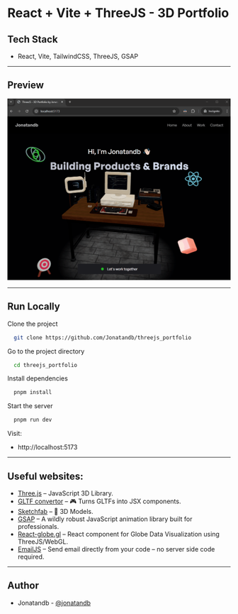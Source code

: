 # React + Vite + ThreeJS - 3D Portfolio


## Tech Stack

 - React, Vite, TailwindCSS, ThreeJS, GSAP

---

## Preview

![screenshot](3D_Portfolio_preview.gif)

---
## Run Locally

Clone the project

```bash
  git clone https://github.com/Jonatandb/threejs_portfolio
```

Go to the project directory

```bash
  cd threejs_portfolio
```

Install dependencies

```bash
  pnpm install
```

Start the server

```bash
  pnpm run dev
```

Visit:
- http://localhost:5173





---

## Useful websites:
- [Three.js](https://threejs.org/) – JavaScript 3D Library.
- [GLTF convertor](https://gltf.pmnd.rs/) – 🎮 Turns GLTFs into JSX components.
- [Sketchfab](https://sketchfab.com/3d-models/hacker-room-stylized-a0cfe6edf2dd494c8a95addf6bb13a10) – 🚗 3D Models.
- [GSAP](https://gsap.com/) – A wildly robust JavaScript animation library built for professionals.
- [React-globe.gl](https://github.com/vasturiano/react-globe.gl) – React component for Globe Data Visualization using ThreeJS/WebGL.
- [EmailJS](https://www.emailjs.com/) – Send email directly from your code – no server side code required.
---


## Author

- Jonatandb - [@jonatandb](https://www.github.com/jonatandb)
